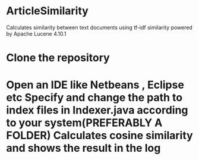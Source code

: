 # ArticleSimilarity
Calculates similarity between text documents using tf-idf similarity powered by Apache Lucene 4.10.1
<h1>Clone the repository<h1>
Open an IDE like Netbeans , Eclipse etc
Specify and change the path to index files in Indexer.java according to your system(PREFERABLY A FOLDER)
Calculates cosine similarity and shows the result in the log
